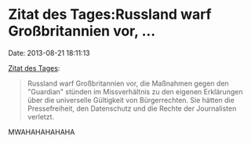 Zitat des Tages:Russland warf Großbritannien vor, \...
======================================================

Date: 2013-08-21 18:11:13

[Zitat des
Tages](http://de.reuters.com/article/worldNews/idDEBEE97K03H20130821):

> Russland warf Großbritannien vor, die Maßnahmen gegen den \"Guardian\"
> stünden im Missverhältnis zu den eigenen Erklärungen über die
> universelle Gültigkeit von Bürgerrechten. Sie hätten die
> Pressefreiheit, den Datenschutz und die Rechte der Journalisten
> verletzt.

MWAHAHAHAHAHA
